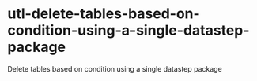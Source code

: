 # utl-delete-tables-based-on-condition-using-a-single-datastep-package
Delete tables based on condition using a single datastep package 
